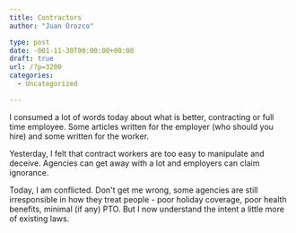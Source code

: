```yaml
---
title: Contractors
author: "Juan Orozco" 

type: post
date: -001-11-30T00:00:00+00:00
draft: true
url: /?p=3200
categories:
  - Uncategorized

---
```

I consumed a lot of words today about what is better, contracting or full time employee. Some articles written for the employer (who should you hire) and some written for the worker.

Yesterday, I felt that contract workers are too easy to manipulate and deceive. Agencies can get away with a lot and employers can claim ignorance.

Today, I am conflicted. Don't get me wrong, some agencies are still irresponsible in how they treat people - poor holiday coverage, poor health benefits, minimal (if any) PTO. But I now understand the intent a little more of existing laws.